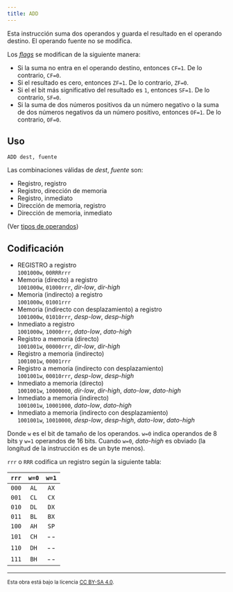 ```yaml
---
title: ADD
---
```


Esta instrucción suma dos operandos y guarda el resultado en el operando destino. El operando fuente no se modifica.

Los [_flags_](/cpu/#flags) se modifican de la siguiente manera:

- Si la suma no entra en el operando destino, entonces `CF=1`. De lo contrario, `CF=0`.
- Si el resultado es cero, entonces `ZF=1`. De lo contrario, `ZF=0`.
- Si el el bit más significativo del resultado es `1`, entonces `SF=1`. De lo contrario, `SF=0`.
- Si la suma de dos números positivos da un número negativo o la suma de dos números negativos da un número positivo, entonces `OF=1`. De lo contrario, `OF=0`.

## Uso

```vonsim
ADD dest, fuente
```

Las combinaciones válidas de _dest_, _fuente_ son:

- Registro, registro
- Registro, dirección de memoria
- Registro, inmediato
- Dirección de memoria, registro
- Dirección de memoria, inmediato

(Ver [tipos de operandos](/cpu/assembly/#operandos))

## Codificación

- REGISTRO a registro  
  `1001000w`, `00RRRrrr`
- Memoria (directo) a registro  
  `1001000w`, `01000rrr`, _dir-low_, _dir-high_
- Memoria (indirecto) a registro  
  `1001000w`, `01001rrr`
- Memoria (indirecto con desplazamiento) a registro  
  `1001000w`, `01010rrr`, _desp-low_, _desp-high_
- Inmediato a registro  
  `1001000w`, `10000rrr`, _dato-low_, _dato-high_
- Registro a memoria (directo)  
  `1001001w`, `00000rrr`, _dir-low_, _dir-high_
- Registro a memoria (indirecto)  
  `1001001w`, `00001rrr`
- Registro a memoria (indirecto con desplazamiento)  
  `1001001w`, `00010rrr`, _desp-low_, _desp-high_
- Inmediato a memoria (directo)  
  `1001001w`, `10000000`, _dir-low_, _dir-high_, _dato-low_, _dato-high_
- Inmediato a memoria (indirecto)  
  `1001001w`, `10001000`, _dato-low_, _dato-high_
- Inmediato a memoria (indirecto con desplazamiento)  
  `1001001w`, `10010000`, _desp-low_, _desp-high_, _dato-low_, _dato-high_

Donde `w` es el bit de tamaño de los operandos. `w=0` indica operandos de 8 bits y `w=1` operandos de 16 bits. Cuando `w=0`, _dato-high_ es obviado (la longitud de la instrucción es de un byte menos).

`rrr` o `RRR` codifica un registro según la siguiente tabla:

| `rrr` | `w=0` | `w=1` |
| :---: | :---: | :---: |
| `000` | `AL`  | `AX`  |
| `001` | `CL`  | `CX`  |
| `010` | `DL`  | `DX`  |
| `011` | `BL`  | `BX`  |
| `100` | `AH`  | `SP`  |
| `101` | `CH`  |  --   |
| `110` | `DH`  |  --   |
| `111` | `BH`  |  --   |

---

<small>Esta obra está bajo la licencia <a target="_blank" rel="license noopener noreferrer" href="http://creativecommons.org/licenses/by-sa/4.0/">CC BY-SA 4.0</a>.</small>
